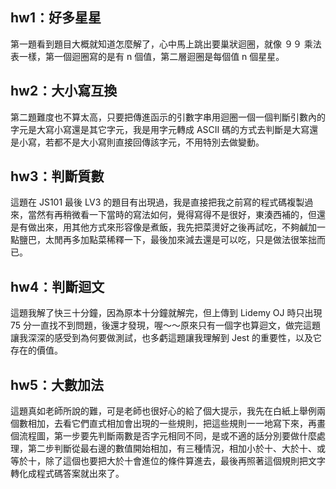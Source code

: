 ## hw1：好多星星

第一題看到題目大概就知道怎麼解了，心中馬上跳出要巢狀迴圈，就像 ９９ 乘法表一樣，第一個迴圈寫的是有 n 個值，第二層迴圈是每個值 n 個星星。

## hw2：大小寫互換

第二題難度也不算太高，只要把傳進函示的引數字串用迴圈一個一個判斷引數內的字元是大寫小寫還是其它字元，我是用字元轉成 ASCII 碼的方式去判斷是大寫還是小寫，若都不是大小寫則直接回傳該字元，不用特別去做變動。

## hw3：判斷質數

這題在 JS101 最後 LV3 的題目有出現過，我是直接把我之前寫的程式碼複製過來，當然有再稍微看一下當時的寫法如何，覺得寫得不是很好，東湊西補的，但還是有做出來，用其他方式來形容像是煮飯，我先把菜燙好之後再試吃，不夠鹹加一點鹽巴，太閒再多加點菜稀釋一下，最後加來減去還是可以吃，只是做法很笨拙而已。

## hw4：判斷迴文

這題我解了快三十分鐘，因為原本十分鐘就解完，但上傳到 Lidemy OJ 時只出現 75 分一直找不到問題，後還才發現，喔～～原來只有一個字也算迴文，做完這題讓我深深的感受到為何要做測試，也多虧這題讓我理解到 Jest 的重要性，以及它存在的價值。

## hw5：大數加法

這題真如老師所說的難，可是老師也很好心的給了個大提示，我先在白紙上舉例兩個數相加，去看它們直式相加會出現的一些規則，把這些規則一一地寫下來，再畫個流程圖，第一步要先判斷兩數是否字元相同不同，是或不適的話分別要做什麼處理，第二步判斷從最右邊的數值開始相加，有三種情況，相加小於十、大於十、或等於十，除了這個也要把大於十會進位的條件算進去，最後再照著這個規則把文字轉化成程式碼答案就出來了。